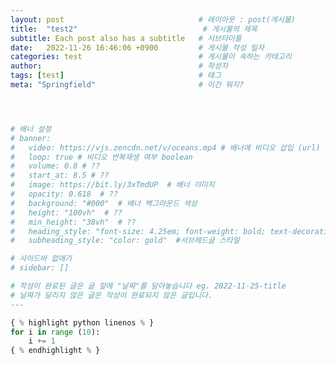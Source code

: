 ```yaml
---
layout: post                              # 레이아웃 : post(게시물)
title:  "test2"                            # 게시물의 제목
subtitle: Each post also has a subtitle   # 서브타이틀
date:   2022-11-26 16:46:06 +0900         # 게시물 작성 일자
categories: test                          # 게시물이 속하는 카테고리
author:                                   # 작성자
tags: [test]                              # 태그
meta: "Springfield"                       # 이건 뭐지?




# 배너 설정
# banner:
#   video: https://vjs.zencdn.net/v/oceans.mp4 # 배너에 비디오 삽입 (url)
#   loop: true # 비디오 반복재생 여부 boolean
#   volume: 0.8 # ??
#   start_at: 8.5 # ??
#   image: https://bit.ly/3xTmdUP  # 배너 이미지
#   opacity: 0.618  # ??
#   background: "#000"  # 배너 백그라운드 색상
#   height: "100vh"  # ??
#   min_height: "38vh"  # ??
#   heading_style: "font-size: 4.25em; font-weight: bold; text-decoration: underline"  # 헤드글 스타일
#   subheading_style: "color: gold"  #서브헤드글 스타일

# 사이드바 없애기
# sidebar: []

# 작성이 완료된 글은 글 앞에 "날짜"를 달아놓습니다 eg. 2022-11-25-title
# 날짜가 달리지 않은 글은 작성이 완료되지 않은 글입니다.
---
```

<!--postNo: 연월일_00n-->

```python
{ % highlight python linenos % }
for i in range (10):
    i += 1
{ % endhighlight % }
```